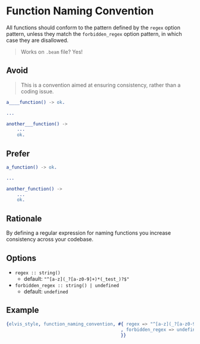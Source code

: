 # Function Naming Convention

All functions should conform to the pattern defined by the `regex` option pattern, unless they match
the `forbidden_regex` option pattern, in which case they are disallowed.

> Works on `.beam` file? Yes!

## Avoid

> This is a convention aimed at ensuring consistency, rather than a coding issue.

```erlang
a____function() -> ok.

...

another___function() ->
    ...
    ok.
```

## Prefer

```erlang
a_function() -> ok.

...

another_function() ->
    ...
    ok.
```

## Rationale

By defining a regular expression for naming functions you increase consistency across your codebase.

## Options

- `regex :: string()`
  - default: `"^[a-z](_?[a-z0-9]+)*(_test_)?$"`
- `forbidden_regex :: string() | undefined`
  - default: `undefined`

## Example

```erlang
{elvis_style, function_naming_convention, #{ regex => "^[a-z](_?[a-z0-9]+)*(_test_)?$"
                                           , forbidden_regex => undefined
                                           }}
```
